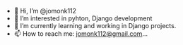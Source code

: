 - 👋 Hi, I’m @jomonk112
- 👀 I’m interested in pyhton, Django development
- 🌱 I’m currently learning and working in Django projects.
- 📫 How to reach me: jomonk112@gmail.com...

<!---
jomonk112/jomonk112 is a ✨ special ✨ repository because its `README.md` (this file) appears on your GitHub profile.
You can click the Preview link to take a look at your changes.
--->
